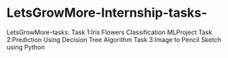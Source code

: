 # LetsGrowMore-Internship-tasks-
LetsGrowMore-tasks: Task 1:Iris Flowers Classification MLProject  Task 2:Prediction Using Decision Tree Algorithm  Task 3:Image to Pencil Sketch using Python
